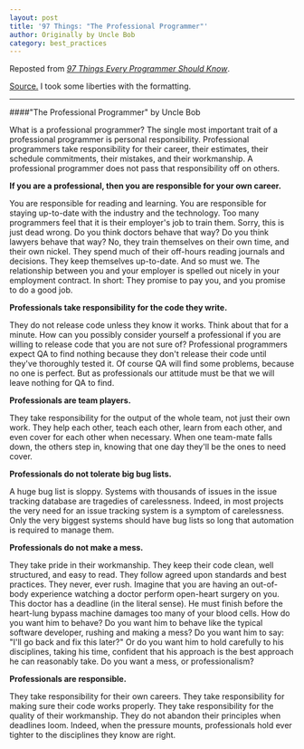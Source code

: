 ```yaml
---
layout: post
title: '97 Things: "The Professional Programmer"'
author: Originally by Uncle Bob
category: best_practices
---
```


Reposted from [<i class="fa fa-book"></i> *97 Things Every Programmer Should Know*](http://www.amazon.com/Things-Every-Programmer-Should-Know-ebook/dp/B0039OVIAK/ref=tmm_kin_title_0?_encoding=UTF8&amp;sr=8-1&amp;qid=1427176231).

[<i class="fa fa-list-alt"></i> Source.](http://programmer.97things.oreilly.com/wiki/index.php/The_Professional_Programmer) I took some liberties with the formatting.


---

####"The Professional Programmer" by Uncle Bob

What is a professional programmer?
The single most important trait of a professional programmer is personal responsibility. Professional programmers take responsibility for their career, their estimates, their schedule commitments, their mistakes, and their workmanship. A professional programmer does not pass that responsibility off on others.

**If you are a professional, then you are responsible for your own career.**

You are responsible for reading and learning. You are responsible for staying up-to-date with the industry and the technology. Too many programmers feel that it is their employer's job to train them. Sorry, this is just dead wrong. Do you think doctors behave that way? Do you think lawyers behave that way? No, they train themselves on their own time, and their own nickel. They spend much of their off-hours reading journals and decisions. They keep themselves up-to-date. And so must we. The relationship between you and your employer is spelled out nicely in your employment contract. In short: They promise to pay you, and you promise to do a good job.

**Professionals take responsibility for the code they write.**

They do not release code unless they know it works. Think about that for a minute. How can you possibly consider yourself a professional if you are willing to release code that you are not sure of? Professional programmers expect QA to find nothing because they don't release their code until they've thoroughly tested it. Of course QA will find some problems, because no one is perfect. But as professionals our attitude must be that we will leave nothing for QA to find.

**Professionals are team players.**

They take responsibility for the output of the whole team, not just their own work. They help each other, teach each other, learn from each other, and even cover for each other when necessary. When one team-mate falls down, the others step in, knowing that one day they'll be the ones to need cover.

**Professionals do not tolerate big bug lists.**

A huge bug list is sloppy. Systems with thousands of issues in the issue tracking database are tragedies of carelessness. Indeed, in most projects the very need for an issue tracking system is a symptom of carelessness. Only the very biggest systems should have bug lists so long that automation is required to manage them.

**Professionals do not make a mess.**

They take pride in their workmanship. They keep their code clean, well structured, and easy to read. They follow agreed upon standards and best practices. They never, ever rush. Imagine that you are having an out-of-body experience watching a doctor perform open-heart surgery on you. This doctor has a deadline (in the literal sense). He must finish before the heart-lung bypass machine damages too many of your blood cells. How do you want him to behave? Do you want him to behave like the typical software developer, rushing and making a mess? Do you want him to say: "I'll go back and fix this later?" Or do you want him to hold carefully to his disciplines, taking his time, confident that his approach is the best approach he can reasonably take. Do you want a mess, or professionalism?

**Professionals are responsible.**

They take responsibility for their own careers. They take responsibility for making sure their code works properly. They take responsibility for the quality of their workmanship. They do not abandon their principles when deadlines loom. Indeed, when the pressure mounts, professionals hold ever tighter to the disciplines they know are right.